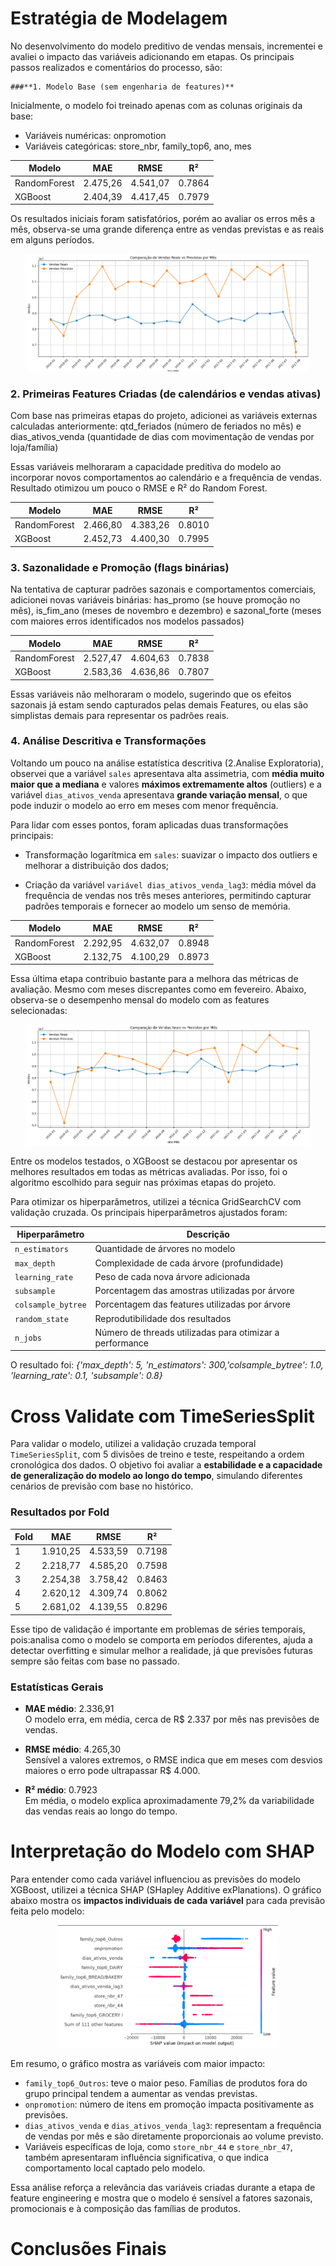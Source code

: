 # Estratégia de Modelagem
No desenvolvimento do modelo preditivo de vendas mensais, incrementei e avaliei o impacto das variáveis adicionando em etapas.  Os principais passos realizados e comentários do processo, são:

    ###**1. Modelo Base (sem engenharia de features)**
  Inicialmente, o modelo foi treinado apenas com as colunas originais da base:
  - Variáveis numéricas: onpromotion
  - Variáveis categóricas: store_nbr, family_top6, ano, mes

  | Modelo        | MAE       | RMSE      | R²     |
  |---------------|-----------|-----------|--------|
  | RandomForest  | 2.475,26  | 4.541,07  | 0.7864 |
  | XGBoost       | 2.404,39  | 4.417,45  | 0.7979 |


Os resultados iniciais foram satisfatórios, porém ao avaliar os erros mês a mês, observa-se uma grande diferença entre as vendas previstas e as reais em alguns períodos.

<p align="center">
  <img src="Anexos\mes a mes1.png" alt="tabela" width="90%" />
</p>

###     **2. Primeiras Features Criadas (de calendários e vendas ativas)**
Com base nas primeiras etapas do projeto, adicionei as variáveis externas calculadas anteriormente: qtd_feriados (número de feriados no mês) e dias_ativos_venda (quantidade de dias com movimentação de vendas por loja/família)

Essas variáveis melhoraram a capacidade preditiva do modelo ao incorporar novos comportamentos ao calendário e a frequência de vendas. Resultado otimizou um pouco o RMSE e R² do Random Forest.

| Modelo        | MAE       | RMSE      | R²     |
|---------------|-----------|-----------|--------|
| RandomForest  | 2.466,80  | 4.383,26  | 0.8010 |
| XGBoost       | 2.452,73  | 4.400,30  | 0.7995 |


###     **3. Sazonalidade e Promoção (flags binárias)**
Na tentativa de capturar padrões sazonais e comportamentos comerciais, adicionei novas variáveis binárias: has_promo (se houve promoção no mês), is_fim_ano (meses de novembro e dezembro) e sazonal_forte (meses com maiores erros identificados nos modelos passados)

| Modelo        | MAE       | RMSE      | R²     |
|---------------|-----------|-----------|--------|
| RandomForest  | 2.527,47  | 4.604,63  | 0.7838 |
| XGBoost       | 2.583,36  | 4.636,86  | 0.7807 |

Essas variáveis não melhoraram o modelo, sugerindo que os efeitos sazonais já estam sendo capturados pelas demais Features, ou elas são simplistas demais para representar os padrões reais.

###     **4. Análise Descritiva e Transformações**
Voltando um pouco na análise estatística descritiva (2.Analise Exploratoria), observei que a variável `sales` apresentava alta assimetria, com **média muito maior que a mediana** e valores **máximos extremamente altos** (outliers) e a variável `dias_ativos_venda` apresentava **grande variação mensal**, o que pode induzir o modelo ao erro em meses com menor frequência.

Para lidar com esses pontos, foram aplicadas duas transformações principais:

  - Transformação logarítmica em `sales`: suavizar o impacto dos outliers e melhorar a distribuição dos dados;

  - Criação da variável `variável dias_ativos_venda_lag3`: média móvel da frequência de vendas nos três meses anteriores, permitindo capturar padrões temporais e fornecer ao modelo um senso de memória.

| Modelo        | MAE       | RMSE      | R²     |
|---------------|-----------|-----------|--------|
| RandomForest  | 2.292,95  | 4.632,07  | 0.8948 |
| XGBoost       | 2.132,75  | 4.100,29  | 0.8973 |

Essa última etapa contribuio bastante para a melhora das métricas de avaliação. Mesmo com meses discrepantes como em fevereiro. Abaixo, observa-se o desempenho mensal do modelo com as features selecionadas:
<p align="center">
  <img src="Anexos\mes a mes 2.png" alt="tabela" width="90%" />
</p>

Entre os modelos testados, o XGBoost se destacou por apresentar os melhores resultados em todas as métricas avaliadas. Por isso, foi o algoritmo escolhido para seguir nas próximas etapas do projeto.

Para otimizar os hiperparâmetros, utilizei a técnica GridSearchCV com validação cruzada. Os principais hiperparâmetros ajustados foram:

| Hiperparâmetro     | Descrição                                                 |
|--------------------|------------------------------------------------------------|
| `n_estimators`     | Quantidade de árvores no modelo                           |
| `max_depth`        | Complexidade de cada árvore (profundidade)                |
| `learning_rate`    | Peso de cada nova árvore adicionada                       |
| `subsample`        | Porcentagem das amostras utilizadas por árvore            |
| `colsample_bytree` | Porcentagem das features utilizadas por árvore            |
| `random_state`     | Reprodutibilidade dos resultados                          |
| `n_jobs`           | Número de threads utilizadas para otimizar a performance  |


O resultado foi: *{'max_depth': 5, 'n_estimators': 300,'colsample_bytree': 1.0, 'learning_rate': 0.1, 'subsample': 0.8}*

# Cross Validate com TimeSeriesSplit

Para validar o modelo, utilizei a validação cruzada temporal `TimeSeriesSplit`, com 5 divisões de treino e teste, respeitando a ordem cronológica dos dados. 
O objetivo foi avaliar a **estabilidade e a capacidade de generalização do modelo ao longo do tempo**, simulando diferentes cenários de previsão com base no histórico.

### Resultados por Fold

| Fold | MAE      | RMSE     | R²     |
|------|----------|----------|--------|
| 1    | 1.910,25 | 4.533,59 | 0.7198 |
| 2    | 2.218,77 | 4.585,20 | 0.7598 |
| 3    | 2.254,38 | 3.758,42 | 0.8463 |
| 4    | 2.620,12 | 4.309,74 | 0.8062 |
| 5    | 2.681,02 | 4.139,55 | 0.8296 |

Esse tipo de validação é importante em problemas de séries temporais, pois:analisa como o modelo se comporta em períodos diferentes, ajuda a detectar overfitting e simular melhor a realidade, já que previsões futuras sempre são feitas com base no passado.

### Estatísticas Gerais

- **MAE médio**: 2.336,91  
  O modelo erra, em média, cerca de R$ 2.337 por mês nas previsões de vendas.

- **RMSE médio**: 4.265,30  
  Sensível a valores extremos, o RMSE indica que em meses com desvios maiores o erro pode ultrapassar R$ 4.000.

- **R² médio**: 0.7923  
  Em média, o modelo explica aproximadamente 79,2% da variabilidade das vendas reais ao longo do tempo.


# Interpretação do Modelo com SHAP

Para entender como cada variável influenciou as previsões do modelo XGBoost, utilizei a técnica SHAP (SHapley Additive exPlanations). O gráfico abaixo mostra os **impactos individuais de cada variável** para cada previsão feita pelo modelo:
<p align="center">
  <img src="Anexos\shap.png" alt="tabela" width="70%" />
</p>

Em resumo, o gráfico mostra as variáveis com maior impacto:
- `family_top6_Outros`: teve o maior peso. Famílias de produtos fora do grupo principal tendem a aumentar as vendas previstas.
- `onpromotion`: número de itens em promoção impacta positivamente as previsões.
- `dias_ativos_venda` e `dias_ativos_venda_lag3`: representam a frequência de vendas por mês e são diretamente proporcionais ao volume previsto.
- Variáveis específicas de loja, como `store_nbr_44` e `store_nbr_47`, também apresentaram influência significativa, o que indica comportamento local captado pelo modelo.

Essa análise reforça a relevância das variáveis criadas durante a etapa de feature engineering e mostra que o modelo é sensível a fatores sazonais, promocionais e à composição das famílias de produtos.

# Conclusões Finais





